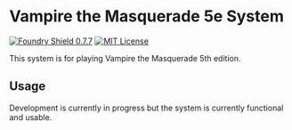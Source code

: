 # Vampire the Masquerade 5e System

[![Foundry Shield 0.7.7]][Foundry URL]
[![MIT License]][MIT URL]

This system is for playing Vampire the Masquerade 5th edition.

## Usage

Development is currently in progress but the system is currently functional and usable.


[Foundry Shield 0.7.7]: https://img.shields.io/badge/Foundry-0.7.7-informational
[Foundry URL]: https://foundryvtt.com

[MIT License]: https://img.shields.io/badge/License-MIT-green
[MIT URL]: https://github.com/Rayji96/foundry-V5/blob/main/LICENSE